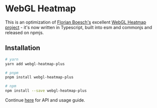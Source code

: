 # WebGL Heatmap

This is an optimization of [Florian Boesch's](https://github.com/pyalot) excellent [WebGL Heatmap project](https://github.com/pyalot/webgl-heatmap) - it's now written in Typescript, built into esm and commonjs and released on npmjs.

## Installation

```bash
# yarn
yarn add webgl-heatmap-plus

# pnpm
pnpm install webgl-heatmap-plus

# npm
npm install --save webgl-heatmap-plus
```

Continue [here](https://github.com/pyalot/webgl-heatmap) for API and usage guide.
